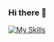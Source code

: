 ### Hi there 👋

[![My Skills](https://skillicons.dev/icons?i=js,html,css,sass,tailwind,bootstrap,nextjs,postman,react,express,github,git,mongodb,nodejs,npm,yarn,pnpm,bun,netlify,ubuntu,figma)]()

<!--
**kakonbarman/kakonbarman** is a ✨ _special_ ✨ repository because its `README.md` (this file) appears on your GitHub profile.

Here are some ideas to get you started:

- 🔭 I’m currently working on ...
- 🌱 I’m currently learning ...
- 👯 I’m looking to collaborate on ...
- 🤔 I’m looking for help with ...
- 💬 Ask me about ...
- 📫 How to reach me: ...
- 😄 Pronouns: ...
- ⚡ Fun fact: ...
-->
